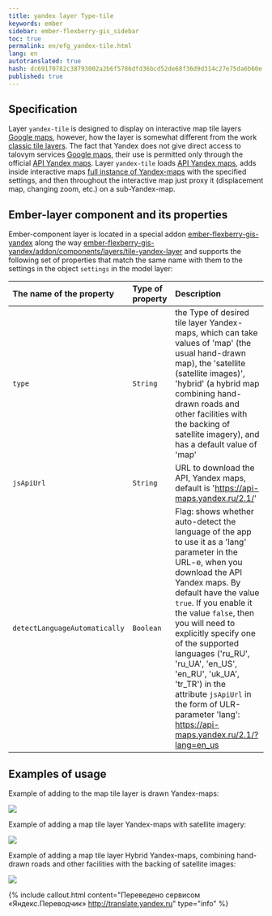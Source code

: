 ```yaml
--- 
title: yandex layer Type-tile 
keywords: ember 
sidebar: ember-flexberry-gis_sidebar 
toc: true 
permalink: en/efg_yandex-tile.html 
lang: en 
autotranslated: true 
hash: dc69170782c38793002a2b6f5786dfd36bcd52de68f36d9d314c27e75da6b60e 
published: true 
--- 
```


## Specification 

Layer `yandex-tile` is designed to display on interactive map tile layers [Google maps](https://yandex.ru/maps), 
however, how the layer is somewhat different from the work [classic tile layers](efg_tile.html). 
The fact that Yandex does not give direct access to talovym services [Google maps](https://yandex.ru/maps), their use is permitted only through the official [API Yandex maps](https://tech.yandex.ru/maps/). 
Layer `yandex-tile` loads [API Yandex maps](https://tech.yandex.ru/maps/), adds inside interactive maps [full instance of Yandex-maps](https://tech.yandex.ru/maps/doc/jsapi/2.1/ref/reference/Map-docpage/) with the specified settings, and then throughout the interactive map just proxy it (displacement map, changing zoom, etc.) on a sub-Yandex-map. 

## Ember-layer component and its properties 

Ember-component layer is located in a special addon [ember-flexberry-gis-yandex](https://github.com/Flexberry/ember-flexberry-gis-yandex) along the way [ember-flexberry-gis-yandex/addon/components/layers/tile-yandex-layer](https://github.com/Flexberry/ember-flexberry-gis-yandex/blob/develop/addon/components/layers/tile-yandex-layer.js) and supports the following set of properties that match the same name with them to the settings in the object `settings` in the model layer: 

The name of the property |Type of property |Description 
:--------------------------|:-----------------|:----------------- 
`type`| `String` | the Type of desired tile layer Yandex-maps, which can take values of 'map' (the usual hand-drawn map), the 'satellite (satellite images)', 'hybrid' (a hybrid map combining hand-drawn roads and other facilities with the backing of satellite imagery), and has a default value of 'map' 
`jsApiUrl`| `String` | URL to download the API, Yandex maps, default is 'https://api-maps.yandex.ru/2.1/' 
`detectLanguageAutomatically`| `Boolean` | Flag: shows whether auto-detect the language of the app to use it as a 'lang' parameter in the URL-e, when you download the API Yandex maps. By default have the value `true`. If you enable it the value `false`, then you will need to explicitly specify one of the supported languages ('ru_RU', 'ru_UA', 'en_US', 'en_RU', 'uk_UA', 'tr_TR') in the attribute `jsApiUrl` in the form of ULR-parameter 'lang': https://api-maps.yandex.ru/2.1/?lang=en_us 

## Examples of usage 

Example of adding to the map tile layer is drawn Yandex-maps: 

![](/images/pages/products/flexberry-gis/addons/ember-flexberry-gis/layers/efg_yandex-tile/yandex-tile-map-example.png) 

Example of adding a map tile layer Yandex-maps with satellite imagery: 

![](/images/pages/products/flexberry-gis/addons/ember-flexberry-gis/layers/efg_yandex-tile/yandex-tile-satellite-example.png) 

Example of adding a map tile layer Hybrid Yandex-maps, combining hand-drawn roads and other facilities with the backing of satellite images: 

![](/images/pages/products/flexberry-gis/addons/ember-flexberry-gis/layers/efg_yandex-tile/yandex-tile-hybrid-example.png) 



{% include callout.html content="Переведено сервисом «Яндекс.Переводчик» <http://translate.yandex.ru>" type="info" %}